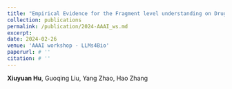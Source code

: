 ```yaml
---
title: "Empirical Evidence for the Fragment level understanding on Drug Molecular Structure of LLMs"
collection: publications
permalink: /publication/2024-AAAI_ws.md
excerpt: 
date: 2024-02-26
venue: 'AAAI workshop - LLMs4Bio'
paperurl: # ''
citation: # ''
---
```


**Xiuyuan Hu**, Guoqing Liu, Yang Zhao, Hao Zhang
